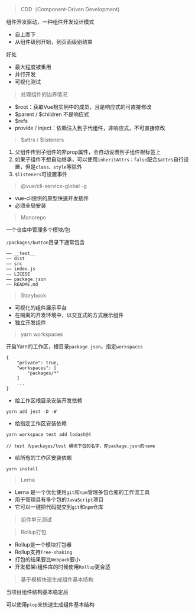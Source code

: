 
> CDD（Component-Driven Development)

组件开发驱动，一种组件开发设计模式

- 自上而下 
- 从组件级别开始，到页面级别结束 

好处

- 最大程度被重用
- 并行开发
- 可视化测试


> 处理组件的边界情况  

- $root：获取Vue根实例中的成员，且是响应式的可直接修改
- $parent / $children 不是响应式
- $refs 
- provide / inject：依赖注入到子代组件，非响应式，不可直接修改


> $attrs / $listeners

1. 父组件传到子组件的非prop属性，会自动设置到子组件根标签上
2. 如果子组件不想自动继承，可以使用`inheritAttrs：false`配合`$attrs`自行设置，但是`class、style`等除外
3. `$listeners`可设置事件

> @vue/cli-service-global -g 

- vue-cli提供的原型快速开发插件  
- 必须全局安装

> Monorepo

一个仓库中管理多个模块/包

`/packages/button`目录下通常包含
```
—— __test__
—— dist
—— src
—— index.js
—— LICESE 
—— package.json
—— README.md
```

> Storybook 

- 可视化的组件展示平台   
- 在隔离的开发环境中，以交互式的方式展示组件  
- 独立开发组件

> yarn workspaces

开启Yarn的工作区，根目录`package.json`，指定`workspaces`
```
{
    "private": true,
    "workspaces": [
        "packages/*"
    ]
    ...
}
```

- 给工作区根目录安装开发依赖

```
yarn add jest -D -W
```

- 给指定工作区安装依赖
```
yarn workspace test add lodash@4

// test 为packages/test 模块下包的名字，即package.json的name
```

- 给所有的工作区安装依赖 
```
yarn install
```

> Lerna 

- Lerna 是一个优化使用`git`和`npm`管理多包仓库的工作流工具
- 用于管理具有多个包的`JavaScript`项目
- 它可以一键把代码提交到`git`和`npm`仓库

> 组件单元测试

> Rollup打包  

- Rollup是一个模块打包器
- Rollup支持`Tree-shaking`
- 打包的结果要比`Webpack`要小
- 开发框架/组件库的时候使用`Rollup`更合适

> 基于模板快速生成组件基本结构

当项目组件结构基本稳定后

可以使用`plop`来快速生成组件基本结构